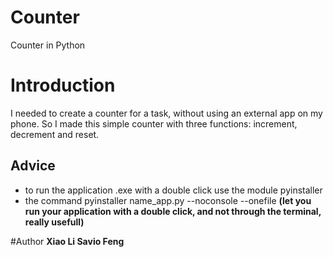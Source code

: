 # Counter
Counter in Python
# Introduction
I needed to create a counter for a task, without using an external app on my phone. So I made this simple counter with three functions: increment, decrement and reset.

## Advice 
 - to run the application .exe with a double click use the module pyinstaller
 - the command pyinstaller name_app.py --noconsole --onefile **(let you run your application with a double click, and not through the terminal, really usefull)**

#Author
<b>Xiao Li Savio Feng</b>
